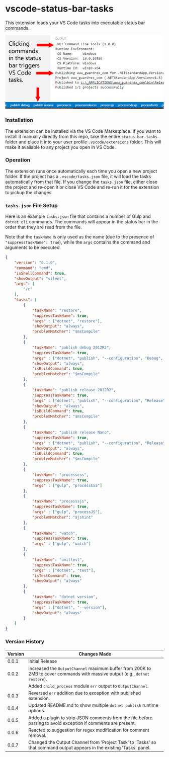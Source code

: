 # vscode-status-bar-tasks
This extension loads your VS Code tasks into executable status bar commands.

![VS Code UI with status bar commands and task execution](/status-bar-tasks.png?raw=true "VS Code UI Example")

### Installation
The extension can be installed via the VS Code Marketplace. If you want to install it manually directly from this repo, take the entire `status-bar-tasks` folder and place it into your user profile `.vscode/extensions` folder. This will make it available to any project you open in VS Code.

### Operation
The extension runs once automatically each time you open a new project folder. If the project has a `.vscode/tasks.json` file, it will load the tasks automatically from that file. If you change the `tasks.json` file, either close the project and re-open it or close VS Code and re-run it for the extension to pickup the changes.

### `tasks.json` File Setup
Here is an example `tasks.json` file that contains a number of Gulp and `dotnet cli` commands. The commands will appear in the status bar in the order that they are read from the file.

Note that the `taskName` is only used as the name (due to the presence of `"suppressTaskName": true`), while the `args` contains the command and arguments to be executed.

```json
{
    "version": "0.1.0",
    "command": "cmd",
    "isShellCommand": true,
    "showOutput": "silent",
    "args": [
        "/c"
    ],
    "tasks": [
        {
            "taskName": "restore",
            "suppressTaskName": true,
            "args" : ["dotnet", "restore"],
            "showOutput": "always",
            "problemMatcher": "$msCompile"
        },
        {
            "taskName": "publish debug 2012R2",
            "suppressTaskName": true,
            "args" : ["dotnet", "publish", "--configuration", "Debug", "--runtime", "win8-x64"],
            "showOutput": "always",
            "isBuildCommand": true,
            "problemMatcher": "$msCompile"
        },
        {
            "taskName": "publish release 2012R2",
            "suppressTaskName": true,
            "args" : ["dotnet", "publish", "--configuration", "Release", "--runtime", "win8-x64"],
            "showOutput": "always",
            "isBuildCommand": true,
            "problemMatcher": "$msCompile"
        },
        {
            "taskName": "publish release Nano",
            "suppressTaskName": true,
            "args" : ["dotnet", "publish", "--configuration", "Release", "--runtime", "win10-x64"],
            "showOutput": "always",
            "isBuildCommand": true,
            "problemMatcher": "$msCompile"
        },
        {
            "taskName": "processcss",
            "suppressTaskName": true,
            "args" : ["gulp", "processCSS"]
        },
        {
            "taskName": "processsjs",
            "suppressTaskName": true,
            "args" : ["gulp", "processJS"],
            "problemMatcher": "$jshint"
        },
        {
            "taskName": "watch",
            "suppressTaskName": true,
            "args" : ["gulp", "watch"]
        },
        {
            "taskName": "unittest",
            "suppressTaskName": true,
            "args" : ["dotnet", "test"],
            "isTestCommand": true,
            "showOutput": "always"
        },
        {
            "taskName": "dotnet version",
            "suppressTaskName": true,
            "args" : ["dotnet", "--version"],
            "showOutput": "always"
        }
    ]
}
```
### Version History
Version | Changes Made
------- | ------------
0.0.1   | Initial Release
0.0.2   | Increased the `OutputChannel` maximum buffer from 200K to 2MB to cover commands with massive output (e.g., `dotnet restore`).
        | Added `child_process` module `err` output to `OutputChannel`.
0.0.3   | Reversed `err` addition due to exception with published extension.
0.0.4   | Updated README.md to show multiple `dotnet publish` runtime options.
0.0.5   | Added a plugin to strip JSON comments from the file before parsing to avoid exception if comments are present.
0.0.6   | Reacted to suggestion for regex modification for comment removal.
0.0.7   | Changed the Output Channel from 'Project Task' to 'Tasks' so that command output appears in the existing 'Tasks' panel.
